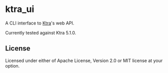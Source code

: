 # ktra_ui

A CLI interface to [Ktra](https://github.com/moriturus/ktra)'s web API.

Currently tested against Ktra 5.1.0.

## License

Licensed under either of Apache License, Version 2.0 or MIT license at your option.
